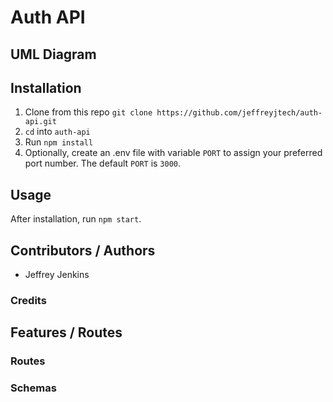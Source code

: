 # Auth API

<!-- Insert short overview here, 1 to 3 sentences -->

<!-- Insert links to deploy(s) here -->

## UML Diagram

<!-- Insert UML diagram here -->

## Installation

1. Clone from this repo `git clone https://github.com/jeffreyjtech/auth-api.git`
2. `cd` into `auth-api`
3. Run `npm install`
4. Optionally, create an .env file with variable `PORT` to assign your preferred port number. The default `PORT` is `3000`.

## Usage

After installation, run `npm start`.

## Contributors / Authors

- Jeffrey Jenkins

### Credits

<!-- Credits and reference links go here -->

## Features / Routes

### Routes

<!-- Route documentation goes here -->

<!-- #### `/routeA` -->

<!-- Sample for an endpoint below. Refer to sample-README.md for more -->
<!-- - GET : `/magikarp[/:id]`
  - Parameters
    - Optional: an `id` param will specify a single record to return.
  - Response
    - status `200`, and a JSON body which is an array of all records in the table if `id` **is not** present, or a single record if `id` **is** present.
      - body: `{ // refer to schema }`
    - status `500`, `id` param is invalid. -->

### Schemas

<!-- #### `modelA` schema: -->

<!-- 
```js
{
  name: "Golden boy", // Required
  shiny: true // Required
}
``` -->
